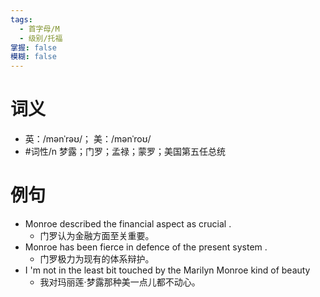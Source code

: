 ```yaml
---
tags:
  - 首字母/M
  - 级别/托福
掌握: false
模糊: false
---
```

# 词义
- 英：/mənˈrəʊ/； 美：/mənˈroʊ/
- #词性/n  梦露；门罗；孟禄；蒙罗；美国第五任总统
# 例句
- Monroe described the financial aspect as crucial .
	- 门罗认为金融方面至关重要。
- Monroe has been fierce in defence of the present system .
	- 门罗极力为现有的体系辩护。
- I 'm not in the least bit touched by the Marilyn Monroe kind of beauty
	- 我对玛丽莲·梦露那种美一点儿都不动心。
